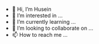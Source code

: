 - 👋 Hi, I’m Husein
- 👀 I’m interested in ...
- 🌱 I’m currently learning ...
- 💞️ I’m looking to collaborate on ...
- 📫 How to reach me ...

<!---
mhuseinn/mhuseinn is a ✨ special ✨ repository because its `README.md` (this file) appears on your GitHub profile.
You can click the Preview link to take a look at your changes.
--->
